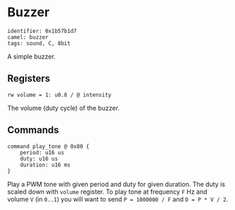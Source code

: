 # Buzzer

    identifier: 0x1b57b1d7
    camel: buzzer
    tags: sound, C, 8bit

A simple buzzer.

## Registers

    rw volume = 1: u0.8 / @ intensity

The volume (duty cycle) of the buzzer.

## Commands

    command play_tone @ 0x80 {
        period: u16 us
        duty: u16 us
        duration: u16 ms
    }

Play a PWM tone with given period and duty for given duration.
The duty is scaled down with `volume` register.
To play tone at frequency `F` Hz and volume `V` (in `0..1`) you will want
to send `P = 1000000 / F` and `D = P * V / 2`.
